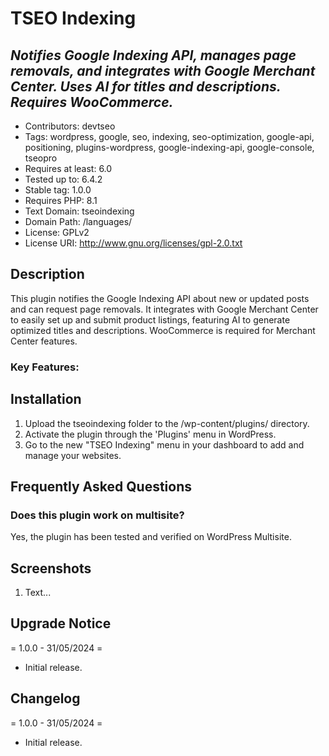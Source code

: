 # TSEO Indexing

## *Notifies Google Indexing API, manages page removals, and integrates with Google Merchant Center. Uses AI for titles and descriptions. Requires WooCommerce.*

* Contributors: devtseo
* Tags: wordpress, google, seo, indexing, seo-optimization, google-api, positioning, plugins-wordpress, google-indexing-api, google-console, tseopro
* Requires at least: 6.0
* Tested up to: 6.4.2
* Stable tag: 1.0.0
* Requires PHP: 8.1
* Text Domain: tseoindexing
* Domain Path: /languages/
* License: GPLv2
* License URI: http://www.gnu.org/licenses/gpl-2.0.txt

## Description

This plugin notifies the Google Indexing API about new or updated posts and can request page removals. It integrates with Google Merchant Center to easily set up and submit product listings, featuring AI to generate optimized titles and descriptions. WooCommerce is required for Merchant Center features.

### Key Features:


## Installation

1. Upload the tseoindexing folder to the /wp-content/plugins/ directory.
2. Activate the plugin through the 'Plugins' menu in WordPress.
3. Go to the new "TSEO Indexing" menu in your dashboard to add and manage your websites.

## Frequently Asked Questions

### Does this plugin work on multisite?
Yes, the plugin has been tested and verified on WordPress Multisite.

## Screenshots

1. Text...

## Upgrade Notice

= 1.0.0 - 31/05/2024 =
* Initial release.

## Changelog

= 1.0.0 - 31/05/2024 =
* Initial release.